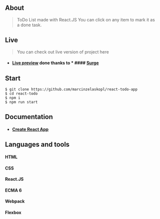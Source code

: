 ## About

> ToDo List made with React.JS
> You can click on any item to mark it as a done task.

## Live

> You can check out live version of project here
* #### [Live preview](http://loose-appliance.surge.sh/) done thanks to * #### [Surge](https://surge.sh/)
## Start
````
$ git clone https://github.com/marcinzelaskopl/react-todo-app
$ cd react-todo
$ npm i
$ npm run start
````

## Documentation

* #### [Create React App]((https://github.com/facebook/create-react-app))

## Languages and tools

#### HTML
#### CSS
#### React.JS
#### ECMA 6
#### Webpack
#### Flexbox
